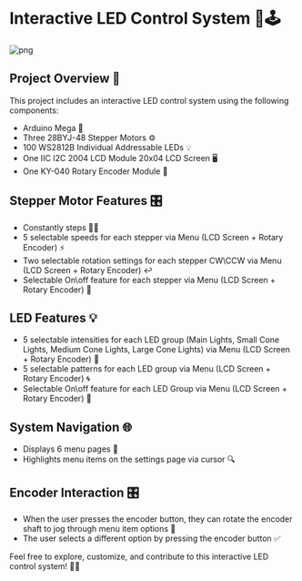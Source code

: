# Interactive LED Control System 🌈🕹️

![png](https://github.com/Lahiru-LK/Interactive-LED-Control-System/assets/104630433/8e6fba8b-e35c-4ed0-90c2-5605611c2870)

## Project Overview 🚀

This project includes an interactive LED control system using the following components:

- Arduino Mega 🤖
- Three 28BYJ-48 Stepper Motors ⚙️
- 100 WS2812B Individual Addressable LEDs 💡
- One IIC I2C 2004 LCD Module 20x04 LCD Screen 🖥️
- One KY-040 Rotary Encoder Module 🔄

## Stepper Motor Features 🎛️

- Constantly steps 🚶‍♂️
- 5 selectable speeds for each stepper via Menu (LCD Screen + Rotary Encoder) ⚡
- Two selectable rotation settings for each stepper CW\CCW via Menu (LCD Screen + Rotary Encoder) ↩️
- Selectable On\off feature for each stepper via Menu (LCD Screen + Rotary Encoder) 🔄

## LED Features 💡

- 5 selectable intensities for each LED group (Main Lights, Small Cone Lights, Medium Cone Lights, Large Cone Lights) via Menu (LCD Screen + Rotary Encoder) 🔆
- 5 selectable patterns for each LED group via Menu (LCD Screen + Rotary Encoder) 🌀
- Selectable On\off feature for each LED Group via Menu (LCD Screen + Rotary Encoder) 🚥

## System Navigation 🌐

- Displays 6 menu pages 📑
- Highlights menu items on the settings page via cursor 🔍

## Encoder Interaction 🎛️

- When the user presses the encoder button, they can rotate the encoder shaft to jog through menu item options 🔄
- The user selects a different option by pressing the encoder button ✅

Feel free to explore, customize, and contribute to this interactive LED control system! 🚀✨
